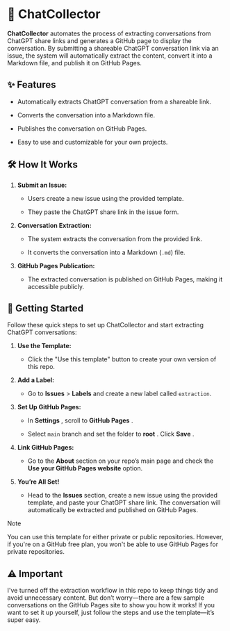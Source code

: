 # 📜 ChatCollector

**ChatCollector** automates the process of extracting conversations from ChatGPT share links and generates a GitHub page to display the conversation. By submitting a shareable ChatGPT conversation link via an issue, the system will automatically extract the content, convert it into a Markdown file, and publish it on GitHub Pages.

## ✨ Features

- Automatically extracts ChatGPT conversation from a shareable link.

- Converts the conversation into a Markdown file.

- Publishes the conversation on GitHub Pages.

- Easy to use and customizable for your own projects.

## 🛠 How It Works

1. **Submit an Issue:**

   - Users create a new issue using the provided template.

   - They paste the ChatGPT share link in the issue form.

2. **Conversation Extraction:**

   - The system extracts the conversation from the provided link.

   - It converts the conversation into a Markdown (`.md`) file.

3. **GitHub Pages Publication:**
   - The extracted conversation is published on GitHub Pages, making it accessible publicly.

## 🚀 Getting Started

Follow these quick steps to set up ChatCollector and start extracting ChatGPT conversations:

1. **Use the Template:**

   - Click the "Use this template" button to create your own version of this repo.

2. **Add a Label:**

   - Go to **Issues** > **Labels** and create a new label called `extraction`.

3. **Set Up GitHub Pages:**

   - In **Settings** , scroll to **GitHub Pages** .

   - Select `main` branch and set the folder to **root** . Click **Save** .

4. **Link GitHub Pages:**

   - Go to the **About** section on your repo’s main page and check the **Use your GitHub Pages website** option.

5. **You’re All Set!**
   - Head to the **Issues** section, create a new issue using the provided template, and paste your ChatGPT share link. The conversation will automatically be extracted and published on GitHub Pages.

> [!Note]  
> You can use this template for either private or public repositories. However, if you're on a GitHub free plan, you won't be able to use GitHub Pages for private repositories.

## ⚠️ Important

I've turned off the extraction workflow in this repo to keep things tidy and avoid unnecessary content. But don’t worry—there are a few sample conversations on the GitHub Pages site to show you how it works! If you want to set it up yourself, just follow the steps and use the template—it’s super easy.
